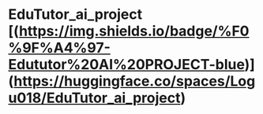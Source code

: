 # EduTutor_ai_project [(https://img.shields.io/badge/%F0%9F%A4%97-Edututor%20AI%20PROJECT-blue)] (https://huggingface.co/spaces/Logu018/EduTutor_ai_project)
